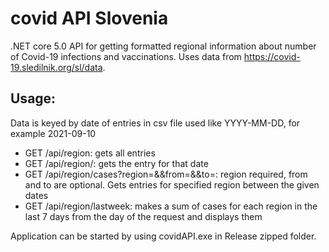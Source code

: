 # covid API Slovenia

.NET core 5.0 API for getting formatted regional information about number of Covid-19 infections and vaccinations. Uses data from https://covid-19.sledilnik.org/sl/data.

## Usage:
Data is keyed by date of entries in csv file used like YYYY-MM-DD, for example 2021-09-10
- GET /api/region: gets all entries
- GET /api/region/<YYYY-MM-DD>: gets the entry for that date
- GET /api/region/cases?region=<RR>&&from=<YYYY-MM-DD>&&to=<YYYY-MM-DD>: region required, from and to are optional. Gets entries for specified region between the given dates
- GET /api/region/lastweek: makes a sum of cases for each region in the last 7 days from the day of the request and displays them

 Application can be started by using covidAPI.exe in Release zipped folder.
